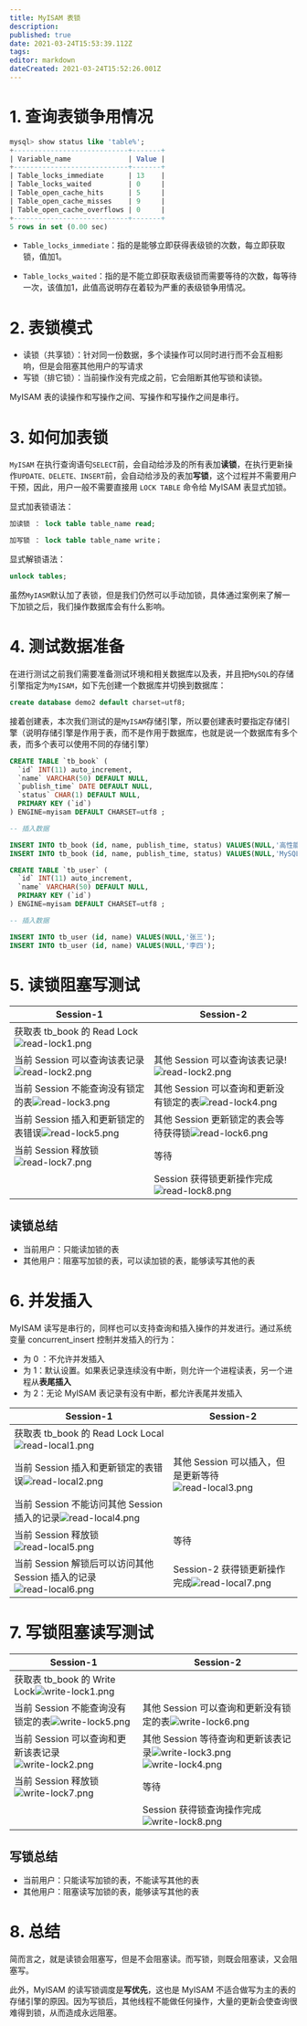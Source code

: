 ```yaml
---
title: MyISAM 表锁
description: 
published: true
date: 2021-03-24T15:53:39.112Z
tags: 
editor: markdown
dateCreated: 2021-03-24T15:52:26.001Z
---
```


# 1. 查询表锁争用情况

```sql
mysql> show status like 'table%';
+----------------------------+-------+
| Variable_name              | Value |
+----------------------------+-------+
| Table_locks_immediate      | 13    |
| Table_locks_waited         | 0     |
| Table_open_cache_hits      | 5     |
| Table_open_cache_misses    | 9     |
| Table_open_cache_overflows | 0     |
+----------------------------+-------+
5 rows in set (0.00 sec)
```

- `Table_locks_immediate`：指的是能够立即获得表级锁的次数，每立即获取锁，值加1。

- `Table_locks_waited`：指的是不能立即获取表级锁而需要等待的次数，每等待一次，该值加1，此值高说明存在着较为严重的表级锁争用情况。

# 2. 表锁模式

- 读锁（共享锁）：针对同一份数据，多个读操作可以同时进行而不会互相影响，但是会阻塞其他用户的写请求
- 写锁（排它锁）：当前操作没有完成之前，它会阻断其他写锁和读锁。

MyISAM 表的读操作和写操作之间、写操作和写操作之间是串行。

# 3. 如何加表锁

`MyISAM` 在执行查询语句`SELECT`前，会自动给涉及的所有表加**读锁**，在执行更新操作`UPDATE、DELETE、INSERT`前，会自动给涉及的表加**写锁**，这个过程并不需要用户干预，因此，用户一般不需要直接用 `LOCK TABLE` 命令给 MyISAM 表显式加锁。

显式加表锁语法：

```sql
加读锁 ： lock table table_name read;

加写锁 ： lock table table_name write；
```

显式解锁语法：

```sql
unlock tables;
```

虽然`MyIASM`默认加了表锁，但是我们仍然可以手动加锁，具体通过案例来了解一下加锁之后，我们操作数据库会有什么影响。

# 4. 测试数据准备

在进行测试之前我们需要准备测试环境和相关数据库以及表，并且把`MySQL`的存储引擎指定为`MyISAM`，如下先创建一个数据库并切换到数据库：

```sql
create database demo2 default charset=utf8;
```

接着创建表，本次我们测试的是`MyISAM`存储引擎，所以要创建表时要指定存储引擎（说明存储引擎是作用于表，而不是作用于数据库，也就是说一个数据库有多个表，而多个表可以使用不同的存储引擎）

```sql
CREATE TABLE `tb_book` (
  `id` INT(11) auto_increment,
  `name` VARCHAR(50) DEFAULT NULL,
  `publish_time` DATE DEFAULT NULL,
  `status` CHAR(1) DEFAULT NULL,
  PRIMARY KEY (`id`)
) ENGINE=myisam DEFAULT CHARSET=utf8 ;

-- 插入数据

INSERT INTO tb_book (id, name, publish_time, status) VALUES(NULL,'高性能MySQL','2088-08-01','1');
INSERT INTO tb_book (id, name, publish_time, status) VALUES(NULL,'MySQL技术内幕','2088-08-08','0');

CREATE TABLE `tb_user` (
  `id` INT(11) auto_increment,
  `name` VARCHAR(50) DEFAULT NULL,
  PRIMARY KEY (`id`)
) ENGINE=myisam DEFAULT CHARSET=utf8 ;

-- 插入数据

INSERT INTO tb_user (id, name) VALUES(NULL,'张三');
INSERT INTO tb_user (id, name) VALUES(NULL,'李四');
```

# 5. 读锁阻塞写测试

| Session-1 | Session-2 |
| --------- | --------- |
| 获取表 tb_book 的 Read Lock![read-lock1.png](/assets/数据库/mysql/myisam表锁/read-lock1.png)          |           |
| 当前 Session 可以查询该表记录![read-lock2.png](/assets/数据库/mysql/myisam表锁/read-lock2.png)          |  其他 Session 可以查询该表记录!![read-lock2.png](/assets/数据库/mysql/myisam表锁/read-lock2.png)         |
|  当前 Session 不能查询没有锁定的表![read-lock3.png](/assets/数据库/mysql/myisam表锁/read-lock3.png)         | 其他 Session 可以查询和更新没有锁定的表![read-lock4.png](/assets/数据库/mysql/myisam表锁/read-lock4.png)          |
|  当前 Session 插入和更新锁定的表错误![read-lock5.png](/assets/数据库/mysql/myisam表锁/read-lock5.png)         | 其他 Session 更新锁定的表会等待获得锁![read-lock6.png](/assets/数据库/mysql/myisam表锁/read-lock6.png)          |
|  当前 Session 释放锁![read-lock7.png](/assets/数据库/mysql/myisam表锁/read-lock7.png)         |  等待         |
|           |  Session 获得锁更新操作完成![read-lock8.png](/assets/数据库/mysql/myisam表锁/read-lock8.png)            |

## 读锁总结

- 当前用户：只能读加锁的表
- 其他用户：阻塞写加锁的表，可以读加锁的表，能够读写其他的表

# 6. 并发插入

MyISAM 读写是串行的，同样也可以支持查询和插入操作的并发进行。通过系统变量 concurrent_insert 控制并发插入的行为：

- 为 0 ：不允许并发插入
- 为 1：默认设置。如果表记录连续没有中断，则允许一个进程读表，另一个进程从**表尾插入**
- 为 2：无论 MyISAM 表记录有没有中断，都允许表尾并发插入

| Session-1 | Session-2 |
| --------- | --------- |
| 获取表 tb_book 的 Read Lock Local![read-local1.png](/assets/数据库/mysql/myisam表锁/read-local1.png)          |           |
| 当前 Session 插入和更新锁定的表错误![read-local2.png](/assets/数据库/mysql/myisam表锁/read-local2.png)           |  其他 Session 可以插入，但是更新等待![read-local3.png](/assets/数据库/mysql/myisam表锁/read-local3.png)          |
| 当前 Session 不能访问其他 Session 插入的记录![read-local4.png](/assets/数据库/mysql/myisam表锁/read-local4.png)           |           |
| 当前 Session 释放锁![read-local5.png](/assets/数据库/mysql/myisam表锁/read-local5.png)           |    等待       |
| 当前 Session 解锁后可以访问其他 Session 插入的记录![read-local6.png](/assets/数据库/mysql/myisam表锁/read-local6.png) 　|  Session-2 获得锁更新操作完成![read-local7.png](/assets/数据库/mysql/myisam表锁/read-local7.png)             |

# 7. 写锁阻塞读写测试

| Session-1 | Session-2 |
| --------- | --------- |
| 获取表 tb_book 的 Write Lock![write-lock1.png](/assets/数据库/mysql/myisam表锁/write-lock1.png)          |           |
| 当前 Session 不能查询没有锁定的表![write-lock5.png](/assets/数据库/mysql/myisam表锁/write-lock5.png)          |  其他 Session 可以查询和更新没有锁定的表![write-lock6.png](/assets/数据库/mysql/myisam表锁/write-lock6.png)         |
| 当前 Session 可以查询和更新该表记录![write-lock2.png](/assets/数据库/mysql/myisam表锁/write-lock2.png)          | 其他 Session 等待查询和更新该表记录![write-lock3.png](/assets/数据库/mysql/myisam表锁/write-lock3.png)![write-lock4.png](/assets/数据库/mysql/myisam表锁/write-lock4.png)          |
|  当前 Session 释放锁![write-lock7.png](/assets/数据库/mysql/myisam表锁/write-lock7.png)         |  等待         |
|                         |   Session 获得锁查询操作完成![write-lock8.png](/assets/数据库/mysql/myisam表锁/write-lock8.png)                                               |

## 写锁总结

- 当前用户：只能读写加锁的表，不能读写其他的表
- 其他用户：阻塞读写加锁的表，能够读写其他的表

# 8. 总结

简而言之，就是读锁会阻塞写，但是不会阻塞读。而写锁，则既会阻塞读，又会阻塞写。

此外，MyISAM 的读写锁调度是**写优先**，这也是 MyISAM 不适合做写为主的表的存储引擎的原因。因为写锁后，其他线程不能做任何操作，大量的更新会使查询很难得到锁，从而造成永远阻塞。

